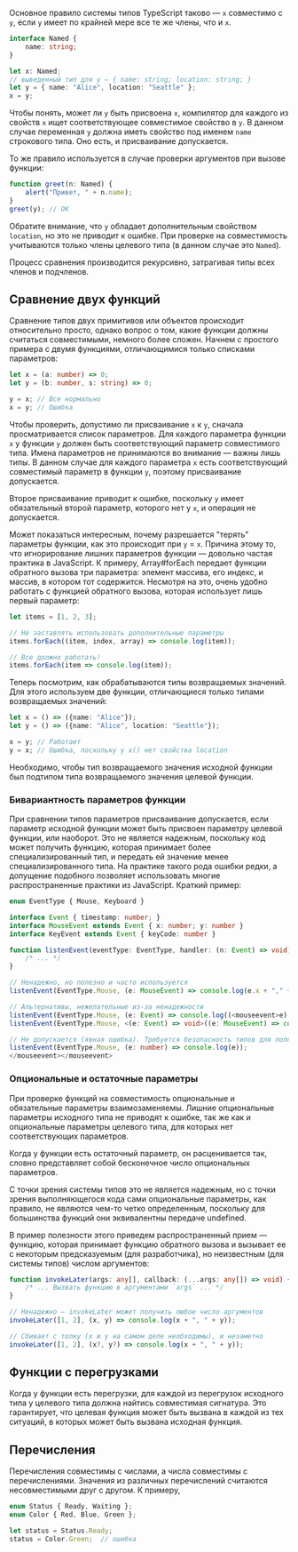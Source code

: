 Основное правило системы типов TypeScript таково — `x` совместимо с `y`, если `y` имеет по крайней мере все те же члены, что и `x`.

```ts
interface Named {
    name: string;
}

let x: Named;
// выведенный тип для y — { name: string; location: string; }
let y = { name: "Alice", location: "Seattle" };
x = y;
```

Чтобы понять, может ли `y` быть присвоена `x`, компилятор для каждого из свойств `x` ищет соответствующее совместимое свойство в `y`. В данном случае переменная `y` должна иметь свойство под именем `name` строкового типа. Оно есть, и присваивание допускается.

То же правило используется в случае проверки аргументов при вызове функции:

```ts
function greet(n: Named) {
    alert("Привет, " + n.name);
}
greet(y); // ОК
```

Обратите внимание, что `y` обладает дополнительным свойством `location`, но это не приводит к ошибке. При проверке на совместимость учитываются только члены целевого типа (в данном случае это `Named`).

Процесс сравнения производится рекурсивно, затрагивая типы всех членов и подчленов.


## Сравнение двух функций

Сравнение типов двух примитивов или объектов происходит относительно просто, однако вопрос о том, какие функции должны считаться совместимыми, немного более сложен. Начнем с простого примера с двумя функциями, отличающимися только списками параметров:

```ts
let x = (a: number) => 0;
let y = (b: number, s: string) => 0;

y = x; // Все нормально
x = y; // Ошибка
```

Чтобы проверить, допустимо ли присваивание `x` к `y`, сначала просматривается список параметров. Для каждого параметра функции `x` у функции `y` должен быть соответствующий параметр совместимого типа. Имена параметров не принимаются во внимание — важны лишь типы. В данном случае для каждого параметра `x` есть соответствующий совместимый параметр в функции `y`, поэтому присваивание допускается.

Второе присваивание приводит к ошибке, поскольку `y` имеет обязательный второй параметр, которого нет у `x`, и операция не допускается.

Может показаться интересным, почему разрешается "терять" параметры функции, как это происходит при `y` = `x`. Причина этому то, что игнорирование лишних параметров функции — довольно частая практика в JavaScript. К примеру, Array#forEach передает функции обратного вызова три параметра: элемент массива, его индекс, и массив, в котором тот содержится. Несмотря на это, очень удобно работать с функцией обратного вызова, которая использует лишь первый параметр:

```ts
let items = [1, 2, 3];

// Не заставлять использовать дополнительные параметры
items.forEach((item, index, array) => console.log(item));

// Все должно работать!
items.forEach(item => console.log(item));
```

Теперь посмотрим, как обрабатываются типы возвращаемых значений. Для этого используем две функции, отличающиеся только типами возвращаемых значений:

```ts
let x = () => ({name: "Alice"});
let y = () => ({name: "Alice", location: "Seattle"});

x = y; // Работает
y = x; // Ошибка, поскольку у x() нет свойства location
```

Необходимо, чтобы тип возвращаемого значения исходной функции был подтипом типа возвращаемого значения целевой функции.

### Бивариантность параметров функции

При сравнении типов параметров присваивание допускается, если параметр исходной функции может быть присвоен параметру целевой функции, или наоборот. Это не является надежным, поскольку код может получить функцию, которая принимает более специализированный тип, и передать ей значение менее специализированного типа. На практике такого рода ошибки редки, а допущение подобного позволяет использовать многие распространенные практики из JavaScript. Краткий пример:

```ts
enum EventType { Mouse, Keyboard }

interface Event { timestamp: number; }
interface MouseEvent extends Event { x: number; y: number }
interface KeyEvent extends Event { keyCode: number }

function listenEvent(eventType: EventType, handler: (n: Event) => void) {
    /* ... */
}

// Ненадежно, но полезно и часто используется
listenEvent(EventType.Mouse, (e: MouseEvent) => console.log(e.x + "," + e.y));

// Альтернативы, нежелательные из-за ненадежности
listenEvent(EventType.Mouse, (e: Event) => console.log((<mouseevent>e).x + "," + (<mouseevent>e).y));
listenEvent(EventType.Mouse, <(e: Event) => void>((e: MouseEvent) => console.log(e.x + "," + e.y)));

// Не допускается (явная ошибка). Требуется безопасность типов для полностью несовместимых типов
listenEvent(EventType.Mouse, (e: number) => console.log(e));
</mouseevent></mouseevent>
```

### Опциональные и остаточные параметры

При проверке функций на совместимость опциональные и обязательные параметры взаимозаменяемы. Лишние опциональные параметры исходного типа не приводят к ошибке, так же как и опциональные параметры целевого типа, для которых нет соответствующих параметров.

Когда у функции есть остаточный параметр, он расценивается так, словно представляет собой бесконечное число опциональных параметров.

С точки зрения системы типов это не является надежным, но с точки зрения выполняющегося кода сами опциональные параметры, как правило, не являются чем-то четко определенным, поскольку для большинства функций они эквивалентны передаче undefined.

В пример полезности этого приведем распространенный прием — функцию, которая принимает функцию обратного вызова и вызывает ее с некоторым предсказуемым (для разработчика), но неизвестным (для системы типов) числом аргументов:

```ts
function invokeLater(args: any[], callback: (...args: any[]) => void) {
    /* ... Вызвать функцию в аргументами `args` ... */
}

// Ненадежно — invokeLater может получить любое число аргументов
invokeLater([1, 2], (x, y) => console.log(x + ", " + y));

// Сбивает с толку (x и y на самом деле необходимы), и незаметно
invokeLater([1, 2], (x?, y?) => console.log(x + ", " + y));
```

## Функции с перегрузками

Когда у функции есть перегрузки, для каждой из перегрузок исходного типа у целевого типа должна найтись совместимая сигнатура. Это гарантирует, что целевая функция может быть вызвана в каждой из тех ситуаций, в которых может быть вызвана исходная функция.

## Перечисления

Перечисления совместимы с числами, а числа совместимы с перечислениями. Значения из различных перечислений считаются несовместимыми друг с другом. К примеру,

```ts
enum Status { Ready, Waiting };
enum Color { Red, Blue, Green };

let status = Status.Ready;
status = Color.Green;  // ошибка
```